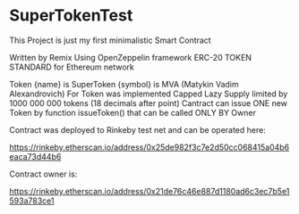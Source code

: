 # SuperTokenTest

This Project is just my first minimalistic Smart Contract

Written by Remix
Using OpenZeppelin framework
ERC-20 TOKEN STANDARD for Ethereum network

Token {name} is SuperToken {symbol} is MVA (Matykin Vadim Alexandrovich)
For Token was implemented Capped Lazy Supply limited by 1000 000 000 tokens (18 decimals after point)
Cantract can issue ONE new Token by function issueToken() that can be called ONLY BY Owner

Contract was deployed to Rinkeby test net and can be operated here:

https://rinkeby.etherscan.io/address/0x25de982f3c7e2d50cc068415a04b6eaca73d44b6

Contract owner is:

https://rinkeby.etherscan.io/address/0x21de76c46e887d1180ad6c3ec7b5e1593a783ce1

